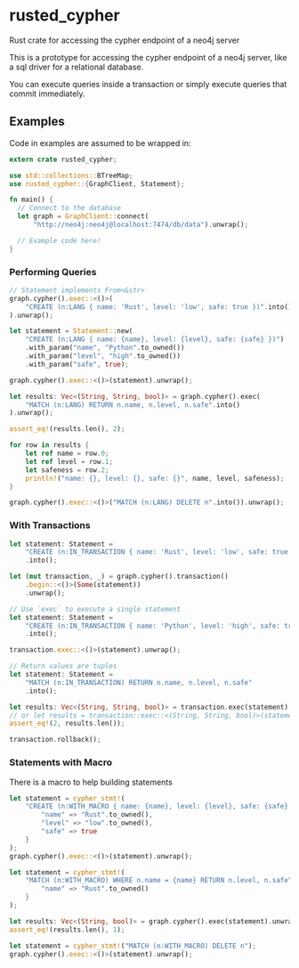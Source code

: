 # rusted_cypher

Rust crate for accessing the cypher endpoint of a neo4j server

This is a prototype for accessing the cypher endpoint of a neo4j server, like a sql
driver for a relational database.

You can execute queries inside a transaction or simply execute queries that commit immediately.

## Examples

Code in examples are assumed to be wrapped in:

```rust
extern crate rusted_cypher;

use std::collections::BTreeMap;
use rusted_cypher::{GraphClient, Statement};

fn main() {
  // Connect to the database
  let graph = GraphClient::connect(
      "http://neo4j:neo4j@localhost:7474/db/data").unwrap();

  // Example code here!
}
```

### Performing Queries

```rust
// Statement implements From<&str>
graph.cypher().exec::<()>(
    "CREATE (n:LANG { name: 'Rust', level: 'low', safe: true })".into()
).unwrap();

let statement = Statement::new(
    "CREATE (n:LANG { name: {name}, level: {level}, safe: {safe} })")
    .with_param("name", "Python".to_owned())
    .with_param("level", "high".to_owned())
    .with_param("safe", true);

graph.cypher().exec::<()>(statement).unwrap();

let results: Vec<(String, String, bool)> = graph.cypher().exec(
    "MATCH (n:LANG) RETURN n.name, n.level, n.safe".into()
).unwrap();

assert_eq!(results.len(), 2);

for row in results {
    let ref name = row.0;
    let ref level = row.1;
    let safeness = row.2;
    println!("name: {}, level: {}, safe: {}", name, level, safeness);
}

graph.cypher().exec::<()>("MATCH (n:LANG) DELETE n".into()).unwrap();
```

### With Transactions

```rust
let statement: Statement =
    "CREATE (n:IN_TRANSACTION { name: 'Rust', level: 'low', safe: true })"
    .into();

let (mut transaction, _) = graph.cypher().transaction()
    .begin::<()>(Some(statement))
    .unwrap();

// Use `exec` to execute a single statement
let statement: Statement =
    "CREATE (n:IN_TRANSACTION { name: 'Python', level: 'high', safe: true })"
    .into();

transaction.exec::<()>(statement).unwrap();

// Return values are tuples
let statement: Statement =
    "MATCH (n:IN_TRANSACTION) RETURN n.name, n.level, n.safe"
    .into();

let results: Vec<(String, String, bool)> = transaction.exec(statement).unwrap();
// or let results = transaction::exec::<(String, String, bool)>(statement).unwrap();
assert_eq!(2, results.len());

transaction.rollback();
```

### Statements with Macro

There is a macro to help building statements

```rust
let statement = cypher_stmt!(
    "CREATE (n:WITH_MACRO { name: {name}, level: {level}, safe: {safe} })" {
        "name" => "Rust".to_owned(),
        "level" => "low".to_owned(),
        "safe" => true
    }
);
graph.cypher().exec::<()>(statement).unwrap();

let statement = cypher_stmt!(
    "MATCH (n:WITH_MACRO) WHERE n.name = {name} RETURN n.level, n.safe" {
        "name" => "Rust".to_owned()
    }
);

let results: Vec<(String, bool)> = graph.cypher().exec(statement).unwrap();
assert_eq!(results.len(), 1);

let statement = cypher_stmt!("MATCH (n:WITH_MACRO) DELETE n");
graph.cypher().exec::<()>(statement).unwrap();
```
